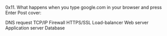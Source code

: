 0x11. What happens when you type google.com in your browser and press Enter
Post cover:

DNS request
TCP/IP
Firewall
HTTPS/SSL
Load-balancer
Web server
Application server
Database